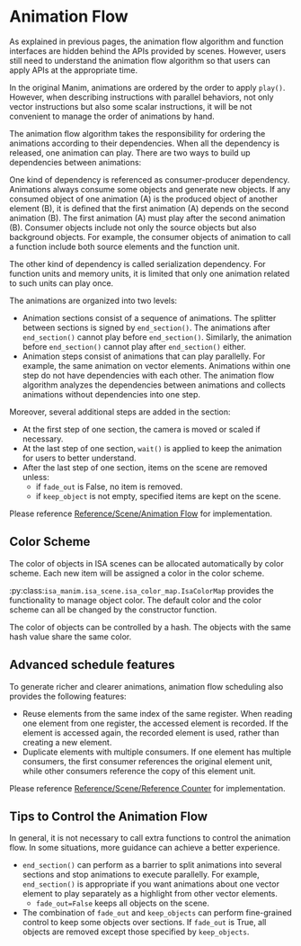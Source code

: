 
# Animation Flow

As explained in previous pages, the animation flow algorithm and function interfaces are hidden behind the APIs provided by scenes. However, users still need to understand the animation flow algorithm so that users can apply APIs at the appropriate time.

In the original Manim, animations are ordered by the order to apply `play()`. However, when describing instructions with parallel behaviors, not only vector instructions but also some scalar instructions, it will be not convenient to manage the order of animations by hand.

The animation flow algorithm takes the responsibility for ordering the animations according to their dependencies. When all the dependency is released, one animation can play. There are two ways to build up dependencies between animations:

One kind of dependency is referenced as consumer-producer dependency. Animations always consume some objects and generate new objects. If any consumed object of one animation (A) is the produced object of another element (B), it is defined that the first animation (A) depends on the second animation (B). The first animation (A) must play after the second animation (B). Consumer objects include not only the source objects but also background objects. For example, the consumer objects of animation to call a function include both source elements and the function unit.

The other kind of dependency is called serialization dependency. For function units and memory units, it is limited that only one animation related to such units can play once. 

The animations are organized into two levels:

- Animation sections consist of a sequence of animations. The splitter between sections is signed by `end_section()`. The animations after `end_section()` cannot play before `end_section()`. Similarly, the animation before `end_section()` cannot play after `end_section()` either.
- Animation steps consist of animations that can play parallelly. For example, the same animation on vector elements. Animations within one step do not have dependencies with each other. The animation flow algorithm analyzes the dependencies between animations and collects animations without dependencies into one step.

Moreover, several additional steps are added in the section:

- At the first step of one section, the camera is moved or scaled if necessary.
- At the last step of one section, `wait()` is applied to keep the animation for users to better understand.
- After the last step of one section, items on the scene are removed unless:
  - if `fade_out` is False, no item is removed.
  - if `keep_object` is not empty, specified items are kept on the scene.

Please reference [Reference/Scene/Animation Flow](../1-references/30-scene/33-animation-flow.md) for implementation.

## Color Scheme

The color of objects in ISA scenes can be allocated automatically by color scheme. Each new item 
will be assigned a color in the color scheme. 

:py:class:`isa_manim.isa_scene.isa_color_map.IsaColorMap` provides the functionality to manage
object color. The default color and the color scheme can all be changed by the constructor function.

The color of objects can be controlled by a hash. The objects with the same hash value share the 
same color.

## Advanced schedule features

To generate richer and clearer animations, animation flow scheduling also provides the following features:

- Reuse elements from the same index of the same register. When reading one element from one register, the accessed element is recorded. If the element is accessed again, the recorded element is used, rather than creating a new element.
- Duplicate elements with multiple consumers. If one element has multiple consumers, the first consumer references the original element unit, while other consumers reference the copy of this element unit.

Please reference [Reference/Scene/Reference Counter](../1-references/30-scene/34-refer-count.md) for implementation.

## Tips to Control the Animation Flow

In general, it is not necessary to call extra functions to control the animation flow. In some situations, more guidance can achieve a better experience.

- `end_section()` can perform as a barrier to split animations into several sections and stop animations to execute parallelly. For example, `end_section()` is appropriate if you want animations about one vector element to play separately as a highlight from other vector elements.
    - `fade_out=False` keeps all objects on the scene.
- The combination of `fade_out` and `keep_objects` can perform fine-grained control to keep some objects over sections. If `fade_out` is True, all objects are removed except those specified by `keep_objects`.
